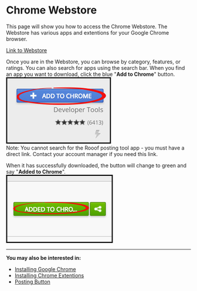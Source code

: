 # Chrome Webstore
This page will show you how to access the Chrome Webstore. The Webstore has various apps and extentions for your Google Chrome browser.

[Link to Webstore](https://chrome.google.com/webstore/category/apps)

Once you are in the Webstore, you can browse by category, features, or ratings. You can also search for apps using the search bar. When you find an app you want to download, click the blue "**Add to Chrome**" button. <br>
![](webstore1.jpg)<br>
Note: You cannot search for the Rooof posting tool app - you must have a direct link. Contact your account manager if you need this link.

When it has successfully downloaded, the button will change to green and say "**Added to Chrome**".<br>
![](webstore2.jpg)

---
**You may also be interested in:**
- [Installing Google Chrome](http://docs.rooof.com/installing_google_chrome.html)
- [Installing Chrome Extentions](http://docs.rooof.com/installchrome_extension_md.html)
- [Posting Button](http://docs.rooof.com/postingbutton_md.html)

